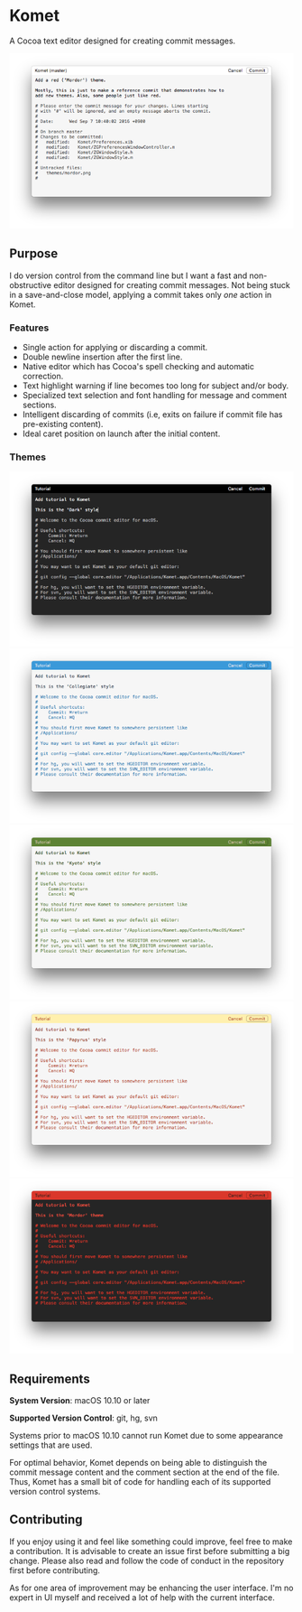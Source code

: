 # Komet

A Cocoa text editor designed for creating commit messages.

![Image of Komet](themes/default.png)

## Purpose

I do version control from the command line but I want a fast and non-obstructive editor designed for creating commit messages. Not being stuck in a save-and-close model, applying a commit takes only *one* action in Komet.

### Features

* Single action for applying or discarding a commit.
* Double newline insertion after the first line.
* Native editor which has Cocoa's spell checking and automatic correction.
* Text highlight warning if line becomes too long for subject and/or body.
* Specialized text selection and font handling for message and comment sections.
* Intelligent discarding of commits (i.e, exits on failure if commit file has pre-existing content).
* Ideal caret position on launch after the initial content.

### Themes

![Dark](themes/dark.png)
![Collegiate](themes/collegiate.png)
![Kyoto](themes/kyoto.png)
![Papyrus](themes/papyrus.png)
![Mordor](themes/mordor.png)

## Requirements

**System Version**: macOS 10.10 or later

**Supported Version Control**: git, hg, svn

Systems prior to macOS 10.10 cannot run Komet due to some appearance settings that are used.

For optimal behavior, Komet depends on being able to distinguish the commit message content and the comment section at the end of the file. Thus, Komet has a small bit of code for handling each of its supported version control systems.

## Contributing

If you enjoy using it and feel like something could improve, feel free to make a contribution. It is advisable to create an issue first before submitting a big change. Please also read and follow the code of conduct in the repository first before contributing.

As for one area of improvement may be enhancing the user interface. I'm no expert in UI myself and received a lot of help with the current interface.
